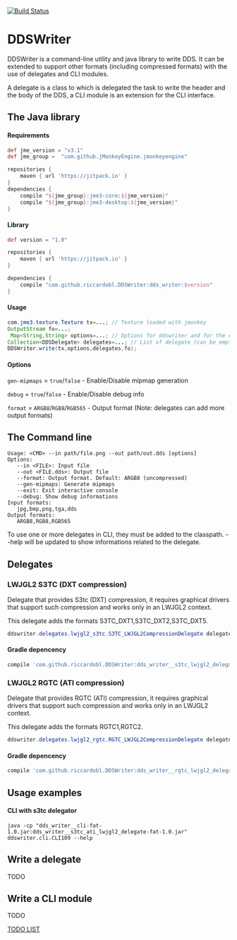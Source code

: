 [![Build Status](https://travis-ci.org/riccardobl/DDSWriter.svg?branch=master)](https://travis-ci.org/riccardobl/DDSWriter) 


# DDSWriter

DDSWriter is a command-line utility and java library to write DDS. 
It can be extended to support other formats (including compressed formats) with the use of delegates and CLI modules.

A delegate is a class to which is delegated the task to write the header and the body of the DDS, a CLI module is an extension for the CLI interface.


## The Java library
#### Requirements
````gradle
def jme_version = "v3.1"
def jme_group =  "com.github.jMonkeyEngine.jmonkeyengine"

repositories {
    maven { url 'https://jitpack.io' }
}
dependencies {
	compile "${jme_group}:jme3-core:${jme_version}"
	compile "${jme_group}:jme3-desktop:${jme_version}"
}
````

#### Library
````gradle
def version = "1.0"

repositories {
    maven { url 'https://jitpack.io' }
}

dependencies {
    compile "com.github.riccardobl.DDSWriter:dds_writer:$version"
}

````

#### Usage
```java
com.jme3.texture.Texture tx=...; // Texture loaded with jmonkey
OutputStream fo=...; 
 Map<String,String> options=...; // Options for ddswriter and for the delegates
Collection<DDSDelegate> delegates=...; // List of delegate (can be empty) 
DDSWriter.write(tx,options,delegates,fo);
```

#### Options
```gen-mipmaps``` = ```true```/```false``` - Enable/Disable mipmap generation

```debug``` = ```true```/```false``` - Enable/Disable debug info

```format``` = ```ARGB8```/```RGB8```/```RGB565``` - Output format (Note: delegates can add more output formats)

## The Command line
```
Usage: <CMD> --in path/file.png --out path/out.dds [options]
Options: 
   --in <FILE>: Input file
   --out <FILE.dds>: Output file
   --format: Output format. Default: ARGB8 (uncompressed)
   --gen-mipmaps: Generate mipmaps
   --exit: Exit interactive console
   --debug: Show debug informations
Input formats:
   jpg,bmp,png,tga,dds
Output formats:
   ARGB8,RGB8,RGB565
```

To use one or more delegates in CLI, they must be added to the classpath. 
--help will be updated to show informations related to the delegate.


## Delegates

### LWJGL2 S3TC (DXT compression)
Delegate that provides S3tc (DXT) compression, it requires graphical drivers that support such compression and works only in an LWJGL2 context.

This delegate adds the formats S3TC_DXT1,S3TC_DXT2,S3TC_DXT5.

```java
ddswriter.delegates.lwjgl2_s3tc.S3TC_LWJGL2CompressionDelegate delegate=new ddswriter.delegates.lwjgl2_s3tc.S3TC_LWJGL2CompressionDelegate();
```

#### Gradle depencency
```gradle
compile 'com.github.riccardobl.DDSWriter:dds_writer__s3tc_lwjgl2_delegate:$version'
```


### LWJGL2 RGTC (ATI compression)
Delegate that provides RGTC (ATI) compression, it requires graphical drivers that support such compression and works only in an LWJGL2 context.

This delegate adds the formats RGTC1,RGTC2.

```java
ddswriter.delegates.lwjgl2_rgtc.RGTC_LWJGL2CompressionDelegate delegate=new ddswriter.delegates.lwjgl2_rgtc.RGTC_LWJGL2CompressionDelegate();
```
#### Gradle depencency
```gradle
compile 'com.github.riccardobl.DDSWriter:dds_writer__rgtc_lwjgl2_delegate:$version'
```

## Usage examples

#### CLI with s3tc delegator
```
java -cp "dds_writer__cli-fat-1.0.jar:dds_writer__s3tc_ati_lwjgl2_delegate-fat-1.0.jar"  ddswriter.cli.CLI109 --help
```


## Write a delegate
TODO

## Write a CLI module
TODO

[TODO LIST](TODO.md)

